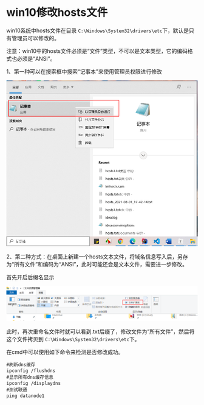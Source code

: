 # win10修改hosts文件

win10系统中hosts文件在目录 `C:\Windows\System32\drivers\etc`下，默认是只有管理员可以修改的。

注意：win10中的hosts文件必须是“文件”类型，不可以是文本类型，它的编码格式也必须是“ANSI”。

1、第一种可以在搜索框中搜索“记事本”来使用管理员权限进行修改

![image-20211013155537641](images/image-20211013155537641.png)

2、第二种方式：在桌面上新建一个hosts文本文件，将域名信息写入后，另存为“所有文件”和编码为“ANSI”，此时可能还会是文本文件，需要进一步修改。

首先开启后缀名显示

![image-20211013155841484](images/image-20211013155841484.png)

此时，再次重命名文件时就可以看到.txt后缀了，修改文件为“所有文件”，然后将这个文件拷贝到 `C:\Windows\System32\drivers\etc`下。

在cmd中可以使用如下命令来检测是否修改成功。

```shell
#刷新dns缓存
ipconfig /flushdns
#显示所有dns缓存信息
ipconfig /displaydns
#测试联通
ping datanode1
```



